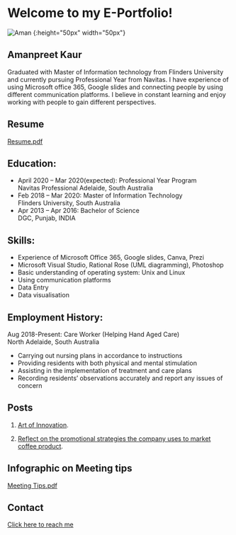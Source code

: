 # Welcome to my E-Portfolio!

![Aman](https://user-images.githubusercontent.com/48699383/101241672-36b5f700-3748-11eb-9c08-ca92a130fd0e.jpg) {:height="50px" width="50px"}

## Amanpreet Kaur
Graduated with Master of Information technology from Flinders University and currently pursuing Professional Year from Navitas. I have experience of using Microsoft office 365, Google slides and connecting people by using different communication platforms. I believe in constant learning and enjoy working with people to gain different perspectives.

## Resume
[Resume.pdf](https://github.com/Amansanghera/amanpreet.github.io/files/5613913/Resume.pdf)

## Education:
* April 2020 – Mar 2020(expected): Professional Year Program <br>
Navitas Professional Adelaide, South Australia
* Feb 2018 – Mar 2020: Master of Information Technology <br>
Flinders University, South Australia
* Apr 2013 – Apr 2016: Bachelor of Science <br>
DGC, Punjab, INDIA

## Skills:
* Experience of Microsoft Office 365, Google slides, Canva, Prezi
* Microsoft Visual Studio, Rational Rose (UML diagramming), Photoshop
* Basic understanding of operating system: Unix and Linux
* Using communication platforms
* Data Entry
* Data visualisation

## Employment History:
Aug 2018-Present: Care Worker (Helping Hand Aged Care) <br>
North Adelaide, South Australia

* Carrying out nursing plans in accordance to instructions
* Providing residents with both physical and mental stimulation
* Assisting in the implementation of treatment and care plans
* Recording residents’ observations accurately and report any issues of concern


## Posts

1. [Art of Innovation](https://github.com/Amansanghera/amanpreet.github.io/wiki/Art-of-Innovation).


2. [Reflect on the promotional strategies the company uses to market coffee product](https://github.com/Amansanghera/amanpreet.github.io/wiki/Reflect-on-the-promotional-strategies-the-company-uses-to-market-coffee-product).

## Infographic on Meeting tips
[Meeting Tips.pdf](https://github.com/Amansanghera/amanpreet.github.io/files/5613905/Meeting.Tips.pdf)

## Contact
[Click here to reach me](https://github.com/Amansanghera/amanpreet.github.io/wiki/How-to-reach-me:)
